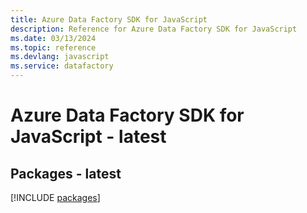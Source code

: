```yaml
---
title: Azure Data Factory SDK for JavaScript
description: Reference for Azure Data Factory SDK for JavaScript
ms.date: 03/13/2024
ms.topic: reference
ms.devlang: javascript
ms.service: datafactory
---
```

# Azure Data Factory SDK for JavaScript - latest
## Packages - latest
[!INCLUDE [packages](data-factory-index.md)]
